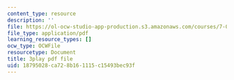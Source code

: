 ```yaml
---
content_type: resource
description: ''
file: https://ol-ocw-studio-app-production.s3.amazonaws.com/courses/7-01sc-fundamentals-of-biology-fall-2011/18795028ca728b161115c15493bec93f_Rn9zldxtZko.pdf
file_type: application/pdf
learning_resource_types: []
ocw_type: OCWFile
resourcetype: Document
title: 3play pdf file
uid: 18795028-ca72-8b16-1115-c15493bec93f
---
```

